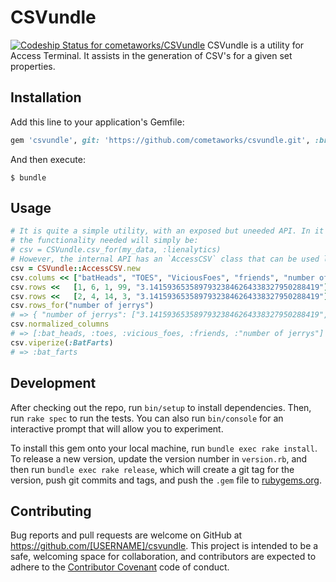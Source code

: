 # CSVundle
[ ![Codeship Status for cometaworks/CSVundle](https://codeship.com/projects/d9fe0ac0-5a29-0133-81d7-0e6f49d10408/status?branch=master)](https://codeship.com/projects/110270)
CSVundle is a utility for Access Terminal. It assists in the generation of CSV's for a given set properties.

## Installation

Add this line to your application's Gemfile:

```ruby
gem 'csvundle', git: 'https://github.com/cometaworks/csvundle.git', :branch => 'master'
```

And then execute:

    $ bundle

## Usage

```ruby
# It is quite a simple utility, with an exposed but uneeded API. In it's final implementation,
# the functionality needed will simply be:
# csv = CSVundle.csv_for(my_data, :lienalytics)
# However, the internal API has an `AccessCSV` class that can be used like so:
csv = CSVundle::AccessCSV.new
csv.colums << ["batHeads", "TOES", "ViciousFoes", "friends", "number of jerrys"]
csv.rows <<   [1, 6, 1, 99, "3.14159365358979323846264338327950288419"]
csv.rows <<   [2, 4, 14, 3, "3.14159365358979323846264338327950288419"]
csv.rows_for("number of jerrys")
# => { "number of jerrys": ["3.14159365358979323846264338327950288419", "3.14159365358979323846264338327950288419"] }
csv.normalized_columns
# => [:bat_heads, :toes, :vicious_foes, :friends, :"number of jerrys"]
csv.viperize(:BatFarts)
# => :bat_farts
```

## Development

After checking out the repo, run `bin/setup` to install dependencies. Then, run `rake spec` to run the tests. You can also run `bin/console` for an interactive prompt that will allow you to experiment.

To install this gem onto your local machine, run `bundle exec rake install`. To release a new version, update the version number in `version.rb`, and then run `bundle exec rake release`, which will create a git tag for the version, push git commits and tags, and push the `.gem` file to [rubygems.org](https://rubygems.org).

## Contributing

Bug reports and pull requests are welcome on GitHub at https://github.com/[USERNAME]/csvundle. This project is intended to be a safe, welcoming space for collaboration, and contributors are expected to adhere to the [Contributor Covenant](contributor-covenant.org) code of conduct.

